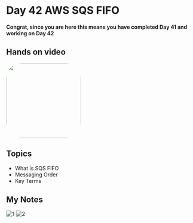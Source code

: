 # Day 42 AWS SQS FIFO

**Congrat, since you are here this means you have completed Day 41 and working on Day 42**

## Hands on video
<a href="https://youtu.be/oUnuIQdcVS4">
<img src="https://i3.ytimg.com/vi/oUnuIQdcVS4/hqdefault.jpg" align="center" width="200" style="border-radius:40px" />
</a>

## Topics
  - What is SQS FIFO
  - Messaging Order
  - Key Terms

## My Notes
  ![1](https://user-images.githubusercontent.com/41295276/125241959-c38de800-e309-11eb-9201-89cbaad6ab5b.jpeg)
  ![2](https://user-images.githubusercontent.com/41295276/125241944-bf61ca80-e309-11eb-9bd8-a9d179088d30.jpeg)
